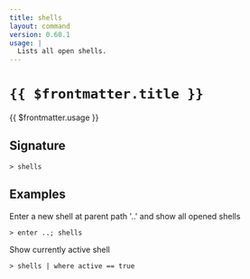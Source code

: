```yaml
---
title: shells
layout: command
version: 0.60.1
usage: |
  Lists all open shells.
---
```


# `{{ $frontmatter.title }}`

<div style='white-space: pre-wrap;'>{{ $frontmatter.usage }}</div>

## Signature

`> shells `

## Examples

Enter a new shell at parent path '..' and show all opened shells

```shell
> enter ..; shells
```

Show currently active shell

```shell
> shells | where active == true
```
